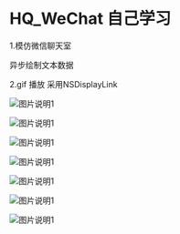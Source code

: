 # HQ_WeChat  自己学习

1.模仿微信聊天室 


 异步绘制文本数据
 
 
2.gif 播放 采用NSDisplayLink 


![图片说明1](https://github.com/huangqizhan/HQ_WeChat/blob/master/HQ_WeCaht/置顶.png)

![图片说明1](https://github.com/huangqizhan/HQ_WeChat/blob/master/screenshort/175658.png)


![图片说明1](https://github.com/huangqizhan/HQ_WeChat/blob/master/screenshort/175658.png)


![图片说明1](https://github.com/huangqizhan/HQ_WeChat/blob/master/screenshort/175658.png)


![图片说明1](https://github.com/huangqizhan/HQ_WeChat/blob/master/screenshort/175658.png)


![图片说明1](https://github.com/huangqizhan/HQ_WeChat/blob/master/screenshort/175658.png)


![图片说明1](https://github.com/huangqizhan/HQ_WeChat/blob/master/screenshort/175658.png)




